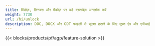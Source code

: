 ```yaml
---
title: विंडोज़, लिनक्स और मैकोज़ पर वर्ड दस्तावेज़ अनलॉक करें 
weight: 7730
url: /hi/unlock
description: DOC, DOCX और ODT फाइलों से सुरक्षा हटाने के लिए मुफ्त ऐप और एपीआई
---
```


{{< blocks/products/pf/agp/feature-solution >}} 

